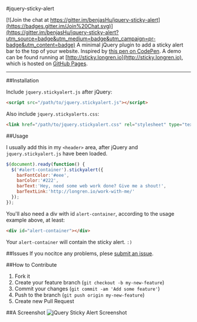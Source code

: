 #jquery-sticky-alert

[![Join the chat at https://gitter.im/benjasHu/jquery-sticky-alert](https://badges.gitter.im/Join%20Chat.svg)](https://gitter.im/benjasHu/jquery-sticky-alert?utm_source=badge&utm_medium=badge&utm_campaign=pr-badge&utm_content=badge)
A minimal jQuery plugin to add a sticky alert bar to the top of your website. Inspired by [this pen on CodePen](http://codepen.io/thommybrowne/details/katou). A demo can be found running at [http://sticky.longren.io](http://sticky.longren.io), which is hosted on [GitHub Pages](https://pages.github.com/).

---

##Installation

Include ```jquery.stickyalert.js``` after jQuery:

```html
<script src="/path/to/jquery.stickyalert.js"></script>
```

Also include ```jquery.stickyalerts.css```:

```html
<link href="/path/to/jquery.stickyalert.css" rel="stylesheet" type="text/css" />
```

##Usage

I usually add this in my ```<header>``` area, after jQuery and ```jquery.stickyalert.js``` have been loaded.
```javascript
$(document).ready(function() {
  $('#alert-container').stickyalert({
    barFontColor:'#eee',
    barColor:'#222',
    barText:'Hey, need some web work done? Give me a shout!',
    barTextLink:'http://longren.io/work-with-me/'
  });
});
```

You'll also need a div with id ```alert-container```, according to the usage example above, at least:
```html
<div id="alert-container"></div>
```

Your ```alert-container``` will contain the sticky alert. ```:)```

##Issues
If you nocitce any problems, plese [submit an issue](https://github.com/tlongren/colors-anchor-theme/issues).

##How to Contribute
1. Fork it
2. Create your feature branch (`git checkout -b my-new-feature`)
3. Commit your changes (`git commit -am 'Add some feature'`)
4. Push to the branch (`git push origin my-new-feature`)
5. Create new Pull Request

##A Screenshot
![jQuery Sticky Alert Screenshot](https://raw.githubusercontent.com/tlongren/jquery-sticky-alert/master/screenshot.png "jQuery Sitcky Alert Screenshot")
